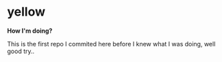 # yellow

<strong>How I'm doing?</strong>

This is the first repo I commited here before I knew what I was doing, well good try..
